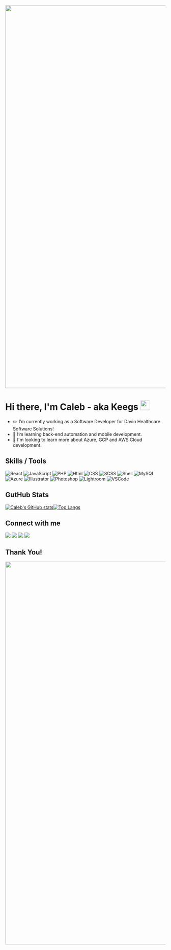 <img src="https://media4.giphy.com/media/T7mfb5jSNhyXNskkKC/200.gif?cid=790b7611b1021c04c5268b4caf5f932ae37830e1344c7c45&rid=200.gif&ct=g" width="1200px">

# Hi there, I'm Caleb - aka Keegs <img src="https://media.giphy.com/media/hvRJCLFzcasrR4ia7z/giphy.gif" width="30px">
- ✏️ I’m currently working as a Software Developer for Davin Healthcare Software Solutions!
- 💼 I’m learning back-end automation and mobile development.
- 🏫 I'm looking to learn more about Azure, GCP and AWS Cloud development.

## Skills / Tools

![React](https://img.shields.io/badge/React-20232A?style=for-the-badge&logo=react&logoColor=61DAFB) ![JavaScript](https://img.shields.io/badge/JavaScript-333333?style=for-the-badge&logo=javascript&logoColor=F7DF1E) ![PHP](https://img.shields.io/badge/PHP-777BB4?style=for-the-badge&logo=php&logoColor=white) ![Html](https://img.shields.io/badge/HTML5-E34F26?style=for-the-badge&logo=html5&logoColor=white) ![CSS](https://img.shields.io/badge/CSS-239120?&style=for-the-badge&logo=css3&logoColor=white) ![SCSS](https://img.shields.io/badge/Sass-CC6699?style=for-the-badge&logo=sass&logoColor=white) ![Shell](https://img.shields.io/badge/Shell_Script-121011?style=for-the-badge&logo=gnu-bash&logoColor=white) ![MySQL](https://img.shields.io/badge/MySQL-00000F?style=for-the-badge&logo=mysql&logoColor=white) ![Azure](https://img.shields.io/badge/Microsoft_Azure-0089D6?style=for-the-badge&logo=microsoft-azure&logoColor=white) ![Illustrator](https://img.shields.io/badge/Adobe%20Illustrator-FF9A00?style=for-the-badge&logo=adobe%20illustrator&logoColor=white) ![Photoshop](https://img.shields.io/badge/Adobe%20Photoshop-31A8FF?style=for-the-badge&logo=Adobe%20Photoshop&logoColor=black) ![Lightroom](https://img.shields.io/badge/Adobe%20Lightroom-31A8FF?style=for-the-badge&logo=Adobe%20Lightroom&logoColor=white) ![VSCode](https://img.shields.io/badge/Visual_Studio_Code-0078D4?style=for-the-badge&logo=visual%20studio%20code&logoColor=white)

## GutHub Stats
[![Caleb's GitHub stats](https://github-readme-stats.vercel.app/api?username=calebruhm&icon_color=bb9af7&title_color=bb9af7&theme=dark&show_icons=true)](https://github.com/anuraghazra/github-readme-stats)[![Top Langs](https://github-readme-stats.vercel.app/api/top-langs/?username=calebruhm&theme=dark&show_icons=true&layout=compact&title_color=bb9af7&langs_count=8)](https://github.com/anuraghazra/github-readme-stats)
<!-- [![Ashutosh's github activity graph](https://activity-graph.herokuapp.com/graph?username=calebruhm&bg_color=151515&line=bb9af7&point=ffffff&theme=dracula)](https://github.com/ashutosh00710/github-readme-activity-graph) -->

## Connect with me
<a href="https://github.com/calebruhm" target="blank"><img src="https://img.shields.io/badge/GitHub-333333?style=for-the-badge&logo=github&logoColor=bb9af7"/></a> <a href="mailto:ruhmc0619@gmail.com" target="blank"><img src="https://img.shields.io/badge/Gmail-D14836?style=for-the-badge&logo=gmail&logoColor=white"></a> <a href="https://www.linkedin.com/in/caleb-ruhm-329450192" target="blank"><img src="https://img.shields.io/badge/LinkedIn-0077B5?style=for-the-badge&logo=linkedin&logoColor=white"/></a> <a href="https://www.calebruhm.com/" target="blank"><img src="https://img.shields.io/badge/website-000000?style=for-the-badge&logo=About.me&logoColor=white"/></a>

## Thank You!

<img src="https://media4.giphy.com/media/T7mfb5jSNhyXNskkKC/200.gif?cid=790b7611b1021c04c5268b4caf5f932ae37830e1344c7c45&rid=200.gif&ct=g" width="1200px">
